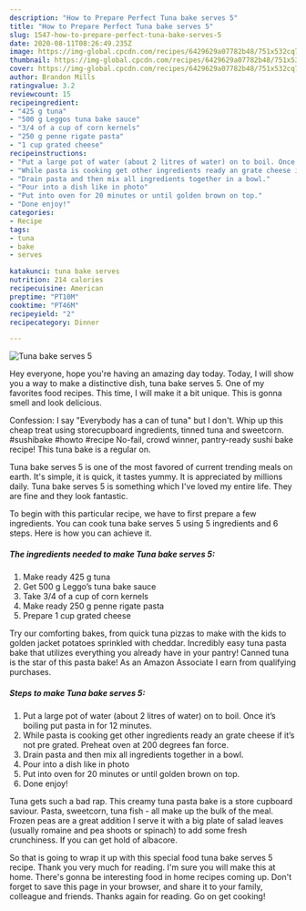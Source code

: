 ```yaml
---
description: "How to Prepare Perfect Tuna bake serves 5"
title: "How to Prepare Perfect Tuna bake serves 5"
slug: 1547-how-to-prepare-perfect-tuna-bake-serves-5
date: 2020-08-11T08:26:49.235Z
image: https://img-global.cpcdn.com/recipes/6429629a07782b48/751x532cq70/tuna-bake-serves-5-recipe-main-photo.jpg
thumbnail: https://img-global.cpcdn.com/recipes/6429629a07782b48/751x532cq70/tuna-bake-serves-5-recipe-main-photo.jpg
cover: https://img-global.cpcdn.com/recipes/6429629a07782b48/751x532cq70/tuna-bake-serves-5-recipe-main-photo.jpg
author: Brandon Mills
ratingvalue: 3.2
reviewcount: 15
recipeingredient:
- "425 g tuna"
- "500 g Leggos tuna bake sauce"
- "3/4 of a cup of corn kernels"
- "250 g penne rigate pasta"
- "1 cup grated cheese"
recipeinstructions:
- "Put a large pot of water (about 2 litres of water) on to boil. Once it’s boiling put pasta in for 12 minutes."
- "While pasta is cooking get other ingredients ready an grate cheese if it’s not pre grated. Preheat oven at 200 degrees fan force."
- "Drain pasta and then mix all ingredients together in a bowl."
- "Pour into a dish like in photo"
- "Put into oven for 20 minutes or until golden brown on top."
- "Done enjoy!"
categories:
- Recipe
tags:
- tuna
- bake
- serves

katakunci: tuna bake serves 
nutrition: 214 calories
recipecuisine: American
preptime: "PT10M"
cooktime: "PT46M"
recipeyield: "2"
recipecategory: Dinner

---
```



![Tuna bake serves 5](https://img-global.cpcdn.com/recipes/6429629a07782b48/751x532cq70/tuna-bake-serves-5-recipe-main-photo.jpg)

Hey everyone, hope you're having an amazing day today. Today, I will show you a way to make a distinctive dish, tuna bake serves 5. One of my favorites food recipes. This time, I will make it a bit unique. This is gonna smell and look delicious.

Confession: I say &#34;Everybody has a can of tuna&#34; but I don&#39;t. Whip up this cheap treat using storecupboard ingredients, tinned tuna and sweetcorn. #sushibake #howto #recipe No-fail, crowd winner, pantry-ready sushi bake recipe! This tuna bake is a regular on.

Tuna bake serves 5 is one of the most favored of current trending meals on earth. It's simple, it is quick, it tastes yummy. It is appreciated by millions daily. Tuna bake serves 5 is something which I've loved my entire life. They are fine and they look fantastic.


To begin with this particular recipe, we have to first prepare a few ingredients. You can cook tuna bake serves 5 using 5 ingredients and 6 steps. Here is how you can achieve it.

<!--inarticleads1-->

##### The ingredients needed to make Tuna bake serves 5:

1. Make ready 425 g tuna
1. Get 500 g Leggo’s tuna bake sauce
1. Take 3/4 of a cup of corn kernels
1. Make ready 250 g penne rigate pasta
1. Prepare 1 cup grated cheese


Try our comforting bakes, from quick tuna pizzas to make with the kids to golden jacket potatoes sprinkled with cheddar. Incredibly easy tuna pasta bake that utilizes everything you already have in your pantry! Canned tuna is the star of this pasta bake! As an Amazon Associate I earn from qualifying purchases. 

<!--inarticleads2-->

##### Steps to make Tuna bake serves 5:

1. Put a large pot of water (about 2 litres of water) on to boil. Once it’s boiling put pasta in for 12 minutes.
1. While pasta is cooking get other ingredients ready an grate cheese if it’s not pre grated. Preheat oven at 200 degrees fan force.
1. Drain pasta and then mix all ingredients together in a bowl.
1. Pour into a dish like in photo
1. Put into oven for 20 minutes or until golden brown on top.
1. Done enjoy!


Tuna gets such a bad rap. This creamy tuna pasta bake is a store cupboard saviour. Pasta, sweetcorn, tuna fish - all make up the bulk of the meal. Frozen peas are a great addition I serve it with a big plate of salad leaves (usually romaine and pea shoots or spinach) to add some fresh crunchiness. If you can get hold of albacore. 

So that is going to wrap it up with this special food tuna bake serves 5 recipe. Thank you very much for reading. I'm sure you will make this at home. There's gonna be interesting food in home recipes coming up. Don't forget to save this page in your browser, and share it to your family, colleague and friends. Thanks again for reading. Go on get cooking!

